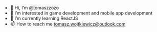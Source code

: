 - 👋 Hi, I’m @tomaszzozo
- 👀 I’m interested in game development and mobile app development
- 🌱 I’m currently learning ReactJS
- 📫 How to reach me tomasz.wojtkiewicz@outlook.com

